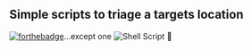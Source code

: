 ## Simple scripts to triage a targets location
[![forthebadge](https://forthebadge.com/images/badges/made-with-python.svg)](https://forthebadge.com)...except one ![Shell Script](https://img.shields.io/badge/shell_script-%23121011.svg?style=for-the-badge&logo=gnu-bash&logoColor=white) 🤭
